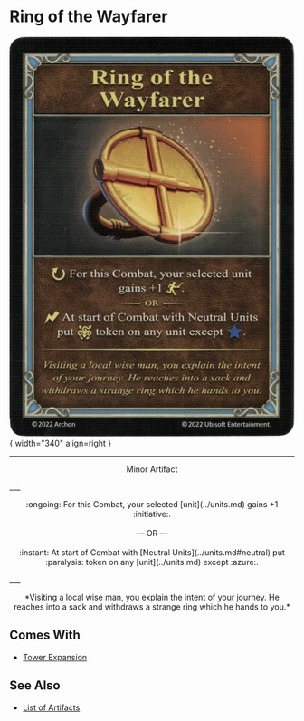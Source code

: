 # Ring of the Wayfarer

![Ring of the Wayfarer](../assets/artifacts_minor-ring_of_the_wayfarer.webp){ width="340" align=right }
___
<p style="text-align: center;" markdown>Minor Artifact</p>
___
<p style="text-align: center;" markdown>:ongoing: For this Combat, your selected [unit](../units.md) gains +1 :initiative:.<br><br>— OR —<br><br>:instant: At start of Combat with [Neutral Units](../units.md#neutral) put :paralysis: token on any [unit](../units.md) except :azure:.</p>
___
<p style="text-align: center;" markdown>*Visiting a local wise man, you explain the intent of your journey. He reaches into a sack and withdraws a strange ring which he hands to you.*</p>


## Comes With

- [Tower Expansion](../content.md)


## See Also

- [List of Artifacts](../artifacts.md)
